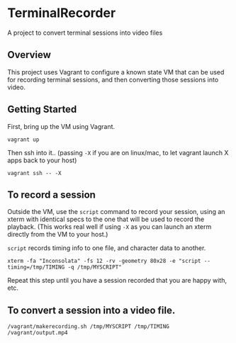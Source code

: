 # TerminalRecorder
A project to convert terminal sessions into video files

## Overview

This project uses Vagrant to configure a known state VM that can be used for recording terminal sessions, and then converting those sessions into video. 

## Getting Started

First, bring up the VM using Vagrant.

`vagrant up`

Then ssh into it.. (passing `-X` if you are on linux/mac, to let vagrant launch X apps back to your host)

`vagrant ssh -- -X`

## To record a session

Outside the VM, use the `script` command to record your session, using an xterm with identical specs to the one that will be used to record the playback. (This works real well if using `-X` as you can launch an xterm directly from the VM to your host.)

`script` records timing info to one file, and character data to another. 

`xterm -fa "Inconsolata" -fs 12 -rv -geometry 80x28 -e "script --timing=/tmp/TIMING -q /tmp/MYSCRIPT"`

Repeat this step until you have a session recorded that you are happy with, etc. 

## To convert a session into a video file. 

`/vagrant/makerecording.sh /tmp/MYSCRIPT /tmp/TIMING /vagrant/output.mp4`

